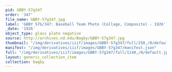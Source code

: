 ```yaml
---
pid: GBBY-57g347
order: '347'
file_name: GBBY-57g347.jpg
label: 'GBBY 57G/347: Baseball Team Photo (Collage, Composite) - 1926'
_date: '1926'
object_type: glass plate negative
source: http://archives.nd.edu/Bagby/GBBY-57g347.jpg
thumbnail: "/img/derivatives/iiif/images/GBBY-57g347/full/250,/0/default.jpg"
manifest: "/img/derivatives/iiif/images/GBBY-57g347/manifest.json"
full: "/img/derivatives/iiif/images/GBBY-57g347/full/1140,/0/default.jpg"
layout: generic_collection_item
collection: bagby
---
```

